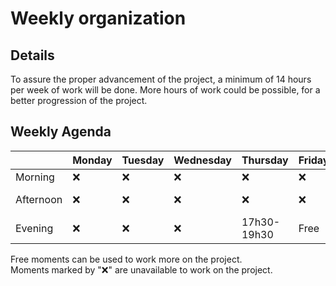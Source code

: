 # Weekly organization

## Details

To assure the proper advancement of the project, a minimum of 14 hours per week of work will be done. More hours of work could be possible, for a better progression of the project.

## Weekly Agenda

|           | Monday | Tuesday | Wednesday | Thursday | Friday | Saturday | Sunday |
|---|---|---|---|---|---|---|---|
|  Morning  | ❌ | ❌ | ❌ | ❌ | ❌ | Free | Free |
| Afternoon | ❌ | ❌ | ❌ | ❌ | ❌ | 13h30-19h30 | 13h30-19h30 |
|  Evening  | ❌ | ❌ | ❌ | 17h30-19h30 | Free | Free | Free |

Free moments can be used to work more on the project. <br>
Moments marked by "❌" are unavailable to work on the project.